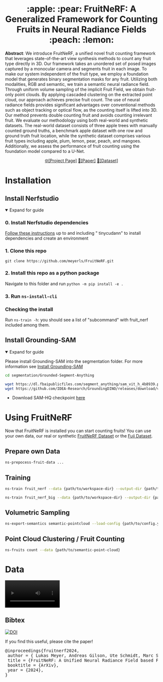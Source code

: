 <h1 style="text-align: center;">:apple: :pear: FruitNeRF:  A Generalized Framework for Counting Fruits in Neural Radiance Fields :peach: :lemon:</h1>


<p style="align:justify"><b>Abstract</b>: We introduce FruitNeRF, a unified novel fruit counting framework that leverages state-of-the-art view synthesis methods
to count any fruit type directly in 3D. Our framework takes an unordered set of posed images captured by a monocular
camera and segments fruit in each image. To make our system independent of the fruit type, we employ a foundation model
that generates binary segmentation masks for any fruit. Utilizing both modalities, RGB and semantic, we train a semantic
neural radiance field. Through uniform volume sampling of the implicit Fruit Field, we obtain fruit-only point clouds.
By applying cascaded clustering on the extracted point cloud, our approach achieves precise fruit count. The use of
neural radiance fields provides significant advantages over conventional methods such as object tracking or optical
flow, as the counting itself is lifted into 3D. Our method prevents double counting fruit and avoids counting irrelevant
fruit. We evaluate our methodology using both real-world and synthetic datasets. The real-world dataset consists of
three apple trees with manually counted ground truths, a benchmark apple dataset with one row and ground truth fruit
location, while the synthetic dataset comprises various fruit types including apple, plum, lemon, pear, peach, and
mangoes. Additionally, we assess the performance of fruit counting using the foundation model compared to a U-Net.</p>

<p align="center">
<a href="https://meyerls.github.io/fruit_nerf/">🌐[Project Page]</a>
<a href="https://meyerls.github.io/fruit_nerf/">📄[Paper]</a>
<a href="https://zenodo.org/records/10869455">📁[Dataset]</a>
</p>

# Installation

## Install Nerfstudio

<details open>
  <summary>Expand for guide</summary>

### 0. Install Nerfstudio dependencies

[Follow these instructions](https://docs.nerf.studio/quickstart/installation.html) up to and including "
tinycudann" to install dependencies and create an environment

### 1. Clone this repo

`git clone https://github.com/meyerls/FruitNeRF.git`

### 2. Install this repo as a python package

Navigate to this folder and run `python -m pip install -e .`

### 3. Run `ns-install-cli`

### Checking the install

Run `ns-train -h`: you should see a list of "subcommand" with fruit_nerf included among them.
</details>

## Install Grounding-SAM

<details open>
  <summary>Expand for guide</summary>

Please install Grounding-SAM into the segmentation folder. For more information
see [Install Grounding-SAM](https://github.com/IDEA-Research/Grounded-Segment-Anything?tab=readme-ov-file#installation)

```bash
cd segmentation/Grounded-Segment-Anything

wget https://dl.fbaipublicfiles.com/segment_anything/sam_vit_h_4b8939.pth
wget https://github.com/IDEA-Research/GroundingDINO/releases/download/v0.1.0-alpha/groundingdino_swint_ogc.pth
```

- Download SAM-HQ checkpoint [here](https://github.com/SysCV/sam-hq#model-checkpoints)

</details>

# Using FruitNeRF

Now that FruitNeRF is installed you can start counting fruits! You can use your own data, our real or
synthetic [FruitNeRF Dataset](https://zenodo.org/records/10869455) or the [Fuji Dataset](https://zenodo.org/records/3712808).

## Prepare own Data

```bash
ns-prepocess-fruit-data ...
```

## Training

```bash
ns-train fruit_nerf --data {path/to/workspace-dir} --output-dir {path/to/output-dir}
```

```bash
ns-train fruit_nerf_big --data {path/to/workspace-dir} --output-dir {path/to/output-dir}
```

## Volumetric Sampling

```bash
ns-export-semantics semantic-pointcloud --load-config {path/to/config.yaml} --output-dir {path/to/export/dir} --use-bounding-box True --bounding-box-min -0.2 -0.2 -0.26 --bounding-box-max 0.2 0.2 0.05 --num_rays_per_batch 2000 --num_points_per_side 1000
```

## Point Cloud Clustering / Fruit Counting

```bash
ns-fruits count --data {path/to/semantic-point-cloud}
```

# Data
<video src="./images/output_apple.mp4" autoplay style="max-width: 180px;">
</video>

## Bibtex

[![DOI](https://zenodo.org/badge/DOI/10.5281/zenodo.10869455.svg)](https://doi.org/10.5281/zenodo.10869455)

If you find this useful, please cite the paper!
<pre id="codecell0">@inproceedings{fruitnerf2024,
&nbsp;author = { Lukas Meyer, Andreas Gilson, Ute Schmidt, Marc Stamminger},
&nbsp;title = {FruitNeRF: A Unified Neural Radiance Field based Fruit Counting Framework},
&nbsp;booktitle = {ArXiv},
&nbsp;year = {2024},
} </pre>